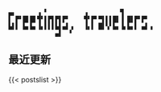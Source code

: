 ```
▄▖      ▗ ▘          ▗         ▜         
▌ ▛▘█▌█▌▜▘▌▛▌▛▌▛▘    ▜▘▛▘▀▌▌▌█▌▐ █▌▛▘▛▘  
▙▌▌ ▙▖▙▖▐▖▌▌▌▙▌▄▌▗   ▐▖▌ █▌▚▘▙▖▐▖▙▖▌ ▄▌▗ 
             ▄▌  ▘                       
```

## 最近更新

{{< postslist >}}
